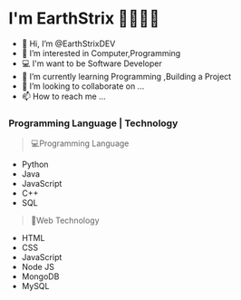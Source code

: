 # I'm EarthStrix 🤖🐶👨‍💻
- 👋 Hi, I’m @EarthStrixDEV
- 👀 I’m interested in Computer,Programming 
- 💻 I'm want to be Software Developer
- 🌱 I’m currently learning Programming ,Building a Project
- 💞️ I’m looking to collaborate on ...
- 📫 How to reach me ...

### Programming Language | Technology
> 💻Programming Language
- Python
- Java
- JavaScript
- C++
- SQL
> 📱Web Technology
- HTML 
- CSS
- JavaScript
- Node JS
- MongoDB
- MySQL

<!---
EarthStrixDEV/EarthStrixDEV is a ✨ special ✨ repository because its `README.md` (this file) appears on your GitHub profile.
You can click the Preview link to take a look at your changes.
--->
